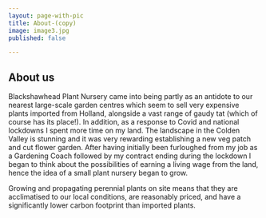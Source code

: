 ```yaml
---
layout: page-with-pic
title: About-(copy)
image: image3.jpg
published: false

---
```

## About us

Blackshawhead Plant Nursery came into being partly as an antidote to our nearest
large-scale garden centres which seem to sell very expensive plants imported from
Holland, alongside a vast range of gaudy tat (which of course has its place!). In
addition, as a response to Covid and national lockdowns I spent more time on my land.
The landscape in the Colden Valley is stunning and it was very rewarding establishing a
new veg patch and cut flower garden. After having initially been furloughed from my job
as a Gardening Coach followed by my contract ending during the lockdown I began to
think about the possibilities of earning a living wage from the land, hence the idea of a
small plant nursery began to grow.

Growing and propagating perennial plants on site means that they are acclimatised to
our local conditions, are reasonably priced, and have a significantly lower carbon
footprint than imported plants.
